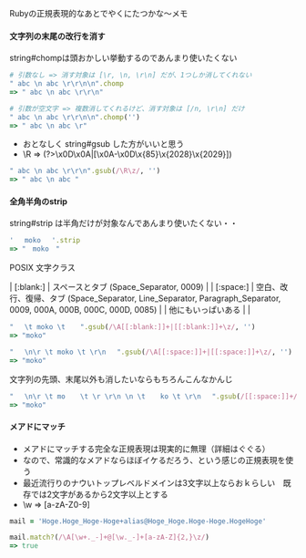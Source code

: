 Rubyの正規表現的なあとでやくにたつかな〜メモ

#### 文字列の末尾の改行を消す

string#chompは頭おかしい挙動するのであんまり使いたくない

```ruby
# 引数なし => 消す対象は [\r, \n, \r\n] だが、1つしか消してくれない
" abc \n abc \r\r\n\n".chomp
=> " abc \n abc \r\r\n"

# 引数が空文字 => 複数消してくれるけど、消す対象は [/n, \r\n] だけ
" abc \n abc \r\r\n\n".chomp('')
=> " abc \n abc \r"
```

- おとなしく string#gsub した方がいいと思う
- \R => (?>\x0D\x0A|[\x0A-\x0D\x{85}\x{2028}\x{2029}])

```ruby
" abc \n abc \r\r\n".gsub(/\R\z/, '')
=> " abc \n abc "
```

#### 全角半角のstrip

string#strip は半角だけが対象なんであんまり使いたくない・・

```ruby
' 　moko　 '.strip
=> "　moko　"
```

POSIX 文字クラス

| [:blank:]          | スペースとタブ (Space_Separator, 0009)                                                                            |
| [:space:]          | 空白、改行、復帰、タブ (Space_Separator, Line_Separator, Paragraph_Separator, 0009, 000A, 000B, 000C, 000D, 0085) |
| 他にもいっぱいある |                                                                                                                   |

```ruby
" 　\t moko \t 　 ".gsub(/\A[[:blank:]]+|[[:blank:]]+\z/, '')
=> "moko"

" 　\n\r \t moko \t \r\n　 ".gsub(/\A[[:space:]]+|[[:space:]]+\z/, '')
=> "moko"
```

文字列の先頭、末尾以外も消したいならもちろんこんなかんじ

```ruby
" 　\n\r \t mo 　 \t \r \r\n \n \t 　 ko \t \r\n　 ".gsub(/[[:space:]]+/, '')
=> "moko"
```

#### メアドにマッチ

- メアドにマッチする完全な正規表現は現実的に無理（詳細はぐぐる）
- なので、常識的なメアドならほぼイケるだろう、という感じの正規表現を使う
- 最近流行りのナウいトップレベルドメインは3文字以上ならおｋらしい　既存では2文字があるから2文字以上とする
- \w => [a-zA-Z0-9]

```ruby
mail = 'Hoge.Hoge_Hoge-Hoge+alias@Hoge_Hoge.Hoge-Hoge.HogeHoge'

mail.match?(/\A[\w+._-]+@[\w._-]+[a-zA-Z]{2,}\z/)
=> true
```
